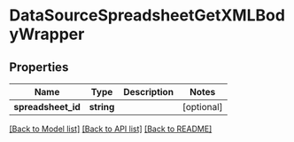# DataSourceSpreadsheetGetXMLBodyWrapper

## Properties
Name | Type | Description | Notes
------------ | ------------- | ------------- | -------------
**spreadsheet_id** | **string** |  | [optional] 

[[Back to Model list]](../README.md#documentation-for-models) [[Back to API list]](../README.md#documentation-for-api-endpoints) [[Back to README]](../README.md)


